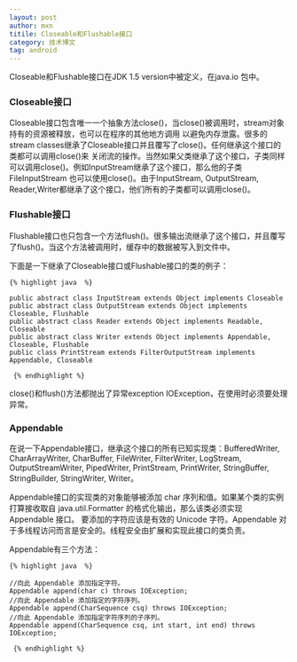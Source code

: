 ```yaml
---
layout: post
author: mxn
titile: Closeable和Flushable接口
category: 技术博文
tag: android
---
```


Closeable和Flushable接口在JDK 1.5 version中被定义，在java.io 包中。

### Closeable接口

Closeable接口包含唯一一个抽象方法close()，当close()被调用时，stream对象持有的资源被释放，也可以在程序的其他地方调用
以避免内存泄露。很多的stream classes继承了Closeable接口并且覆写了close()。任何继承这个接口的类都可以调用close()来
关闭流的操作。当然如果父类继承了这个接口，子类同样可以调用close()。例如InputStream继承了这个接口，那么他的子类FileInputStream
也可以使用close()。由于InputStream, OutputStream, Reader,Writer都继承了这个接口，他们所有的子类都可以调用close()。


### Flushable接口

Flushable接口也只包含一个方法flush()。很多输出流继承了这个接口，并且覆写了flush()。当这个方法被调用时，缓存中的数据被写入到文件中。


下面是一下继承了Closeable接口或Flushable接口的类的例子：

    {% highlight java  %}

    public abstract class InputStream extends Object implements Closeable
    public abstract class OutputStream extends Object implements Closeable, Flushable
    public abstract class Reader extends Object implements Readable, Closeable
    public abstract class Writer extends Object implements Appendable, Closeable, Flushable
    public class PrintStream extends FilterOutputStream implements Appendable, Closeable

     {% endhighlight %}

close()和flush()方法都抛出了异常exception IOException，在使用时必须要处理异常。


### Appendable

在说一下Appendable接口，继承这个接口的所有已知实现类：BufferedWriter, CharArrayWriter, CharBuffer, FileWriter,
FilterWriter, LogStream, OutputStreamWriter, PipedWriter, PrintStream, PrintWriter, StringBuffer,
StringBuilder, StringWriter, Writer。

Appendable接口的实现类的对象能够被添加 char 序列和值。如果某个类的实例打算接收取自 java.util.Formatter 的格式化输出，那么该类必须实现 Appendable 接口。
要添加的字符应该是有效的 Unicode 字符。Appendable 对于多线程访问而言是安全的。线程安全由扩展和实现此接口的类负责。

Appendable有三个方法：

    {% highlight java  %}

    //向此 Appendable 添加指定字符。
    Appendable append(char c) throws IOException;
    //向此 Appendable 添加指定的字符序列。
    Appendable append(CharSequence csq) throws IOException;
    //向此 Appendable 添加指定字符序列的子序列。
    Appendable append(CharSequence csq, int start, int end) throws IOException;

     {% endhighlight %}

